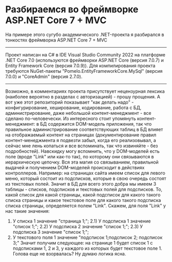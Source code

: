 # Разбираемся во фреймворке ASP.NET Core 7 + MVC

На примере этого сугубо академического .NET-проекта я разбирался в тонкостях фреймворка ASP.NET Core 7 + MVC

---

Проект написан на C# в IDE Visual Studio Community 2022 на платформе .NET Core
7.0 (используются фреймворки ASP.NET Core (версия 7.0.7) и Entity Framework Core
(версия 7.0.9)). Для компилирования проекта требуются NuGet-пакеты
"Pomelo.EntityFrameworkCore.MySql" (версия 7.0.0) и "CoreAdmin" (версия 2.7.0).

---

Возможно, в комментариях проекта присутствует нецензурная лексика (наиболее вероятно в разделах с
авторизацией) - прошу прощения. А вот уже этот репозиторий показывает "как делать надо" -
конфигурирование, хеширование, кодирование, работа с БД, администрирование, даже небольшой
контент-менеджмент - все сделано по-человечески. Из интересного стоит упомянуть контент-менеджмент:
в БД содержится DOM-модель приложения, так что правильное администрирование соответствующих таблиц
в БД влияет на отображаемый контент на страницах (документирование правил контент-менеджмента я
подвезти забыл, когда его реализовывал, а сейчас мне лень копаться и все вспоминать, так что
извиняйте - без подробностей). Навскидку могу вспомнить, что у DOM-моделей есть поле (вроде "Link"
или как-то так), по которому они связываются в иерархическую цепочку. Вся эта магия со связыванием,
правильной выдачей и получением DOM-моделей происходит в действиях контроллеров. Например: на
страницах сайта имеем список для левого меню, который состоит из подсписков, которые в свою очередь
состоят из текстовых полей. Значит в БД для всего этого добра мы имеем 3 таблицы - списков,
подсписков и текстовых полей для подсписков. То, какой список для какой страницы, какой подсписок
для какого такого списка страницы и какое текстовое поле для какого такого подсписка списка страницы,
определяется полем "Link". Скажем, для поля "Link" у нас такие значения:
1) У списка 1 значение "страница 1;";
2.1) У подсписка 1 значение "список 1;";
2.2) У подсписка 2 значение "список 1;";
2.3) У подсписка 3 значение "список 1;";
3) У текстового поля 1 значение "подсписок 1;подсписок 2; подсписок 3;"
Значит получим следующее: на странице 1 будет список 1 с подсписками 1, 2 и 3, у каждого из которых
будет текстовое поле 1. Голова еще не взорвалась? Ну думаю логика ясна.
